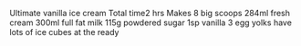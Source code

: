 Ultimate vanilla ice cream
Total time2 hrs
Makes 8 big scoops
284ml fresh cream
300ml full fat milk
115g powdered sugar
1sp vanilla
3 egg yolks
have lots of ice cubes at the ready
